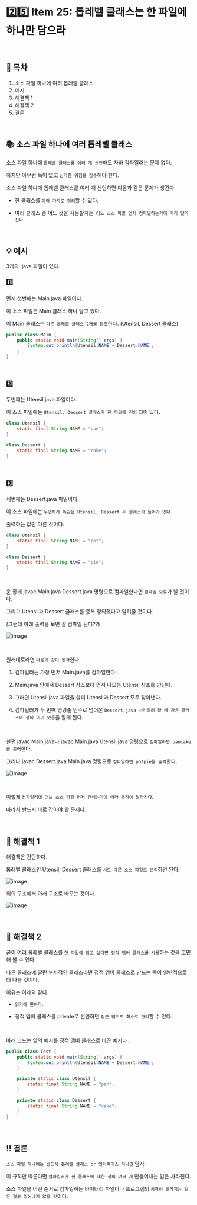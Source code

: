 # 2️⃣5️⃣ Item 25: 톱레벨 클래스는 한 파일에 하나만 담으라

<br>

## 📌 목차
1. 소스 파일 하나에 여러 톱레벨 클래스
2. 예시
3. 해결책 1
4. 해결책 2
5. 결론

<br>

## 📚 소스 파일 하나에 여러 톱레벨 클래스

소스 파일 하나에 `톱레벨 클래스를 여러 개 선언`해도 자바 컴파일러는 문제 없다. 

하지만 아무런 득이 없고 `심각한 위험을 감수`해야 한다. 

소스 파일 하나에 톱레벨 클래스를 여러 개 선언하면 다음과 같은 문제가 생긴다. 

- 한 클래스를 `여러 가지로 정의`할 수 있다.
  
- 여러 클래스 중 어느 것을 사용할지는` 어느 소스 파일 먼저 컴파일하는가에 따라 달라진다`.

<br>

## 💡 예시

3개의 .java 파일이 있다. 

### 1️⃣

먼저 첫번째는 Main.java 파일이다. 

이 소스 파일은 Main 클래스 하나 담고 있다. 

이 Main 클래스는 `다른 톱레벨 클래스 2개를 참조`한다. (Utensil, Dessert 클래스) 

```java
public class Main {
    public static void main(String[] args) {
        System.out.println(Utensil.NAME + Dessert.NAME);
    }
}
```

<br>

### 2️⃣

두번째는 Utensil.java 파일이다. 

이 소스 파일에는 `Utensil, Dessert 클래스가 한 파일에 정의` 되어 있다. 

```java
class Utensil {
    static final String NAME = "pan";
}

class Dessert {
    static final String NAME = "cake";
}
```

<br>

### 3️⃣

세번째는 Dessert.java 파일이다. 

이 소스 파일에는 `우연하게 똑같은 Utensil, Dessert 두 클래스가 들어가 있다`. 

출력하는 값만 다른 것이다. 

```java
class Utensil {
    static final String NAME = "pot";
}

class Dessert {
    static final String NAME = "pie";
}
```

<br>

운 좋게 javac Main.java Dessert.java 명령으로 컴파일한다면 `컴파일 오류`가 날 것이다. 

그리고 Utensil과 Dessert 클래스를 중복 정의했다고 알려줄 것이다. 

(그런데 아래 출력을 보면 잘 컴파일 된다??)

![image](https://file.notion.so/f/f/7d1044b7-24d0-4b32-b24a-1b9061f7bf65/32af4758-7696-4219-8ed6-429969e5c24b/Untitled.png?id=7748629d-87c1-4d66-9950-19c715c62aea&table=block&spaceId=7d1044b7-24d0-4b32-b24a-1b9061f7bf65&expirationTimestamp=1713016800000&signature=fDsqNvhUC86jADHgpgf_eU6CQ0f5AbJNemnPsUBoa9k&downloadName=Untitled.png)

<br>

원래대로라면 `다음과 같이 동작`한다. 

1. 컴파일러는 가장 먼저 Main.java를 컴파일한다. 

2. Main.java 안에서 Dessert 참조보다 먼저 나오는 Utensil 참조를 만난다. 

3. 그러면 Utensil.java 파일을 살펴 Utensil과 Dessert 모두 찾아낸다. 

4. 컴파일러가 두 번째 명령줄 인수로 넘어온 `Dessert.java 처리하려 할 때 같은 클래스의 정의 이미 있음`을 알게 된다. 

<br>

한편 javac Main.java나 javac Main.java Utensil.java 명령으로 `컴파일하면 pancake를 출력`한다. 

그러나 javac Dessert.java Main.java 명령으로 `컴파일하면 potpie를 출력`한다. 

![image](https://file.notion.so/f/f/7d1044b7-24d0-4b32-b24a-1b9061f7bf65/2fb7510e-c200-486c-9365-862fd1d7931a/Untitled.png?id=7e4d2ffa-7580-416e-96ad-c73a6c0d2c26&table=block&spaceId=7d1044b7-24d0-4b32-b24a-1b9061f7bf65&expirationTimestamp=1713016800000&signature=FMZJzFXkSqTEuyvGFMJRDuar9fSgLoc7zyzi9I4S_1c&downloadName=Untitled.png)

<br>

이렇게 `컴파일러에 어느 소스 파일 먼저 건네는가에 따라 동작이 달라진다`. 

따라서 반드시 바로 잡아야 할 문제다. 

<br>

## 🥇 해결책 1

해결책은 간단하다. 

톱레벨 클래스인 Utensil, Dessert 클래스를 `서로 다른 소스 파일로 분리`하면 된다. 

![image](https://file.notion.so/f/f/7d1044b7-24d0-4b32-b24a-1b9061f7bf65/5cd2c805-e9ea-4b0a-8fe3-74375f37ba5d/Untitled.png?id=01c15eda-2351-443e-a22f-2eb57d5683eb&table=block&spaceId=7d1044b7-24d0-4b32-b24a-1b9061f7bf65&expirationTimestamp=1713016800000&signature=3HE5ubXGm56Iq4DZSlFULD0Bfz2QCaLHl5k55aWynp4&downloadName=Untitled.png)

위의 구조에서 아래 구조로 바꾸는 것이다. 

![image](https://file.notion.so/f/f/7d1044b7-24d0-4b32-b24a-1b9061f7bf65/e0cd184b-ee8f-41f2-b30c-1b4951cfc7a7/Untitled.png?id=674d33fd-c318-4537-9849-38fabaf39403&table=block&spaceId=7d1044b7-24d0-4b32-b24a-1b9061f7bf65&expirationTimestamp=1713016800000&signature=IY9XtGV1jX8nPHoW9BjU67MC42ukO-mC1bsYVnNYBfQ&downloadName=Untitled.png)

<br>

## 🥈 해결책 2

굳이 여러 톱레벨 클래스를 `한 파일에 담고 싶다면 정적 멤버 클래스를 사용`하는 것을 고민해 볼 수 있다. 

다른 클래스에 딸린 부차적인 클래스라면 정적 멤버 클래스로 만드는 쪽이 일반적으로 더 나을 것이다. 

이유는 아래와 같다. 

- `읽기에 편하다`.

- 정적 멤버 클래스를 private로 선언하면 `접근 범위도 최소로 관리`할 수 있다.

<br>

아래 코드는 앞의 예시를 정적 멤버 클래스로 바꾼 예시다 .

```java
public class Test {
    public static void main(String[] args) {
        System.out.println(Utensil.NAME + Dessert.NAME);
    }

    private static class Utensil {
        static final String NAME = "pan";
    }

    private static class Dessert {
        static final String NAME = "cake";
    }
}
```

<br>

## ‼ 결론

`소스 파일 하나에는 반드시 톱레벨 클래스 or 인터페이스 하나만` 담자.

이 규칙만 따른다면 `컴파일러가 한 클래스에 대한 정의 여러 개` 만들어내는 일은 사라진다. 

소스 파일을 어떤 순서로 컴파일하든 바이너리 파일이나 프로그램의 `동작이 달라지는 일은 결코 일어나지 않을 것`이다.